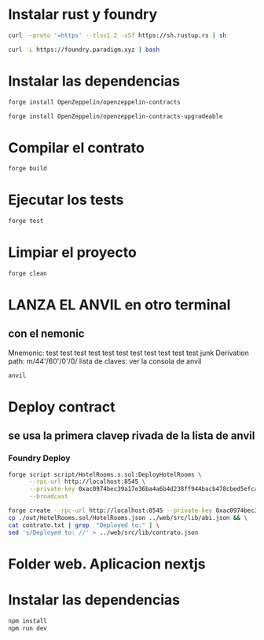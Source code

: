 
# Instalar rust y foundry

```bash
curl --proto '=https' --tlsv1.2 -sSf https://sh.rustup.rs | sh
```

```bash
curl -L https://foundry.paradigm.xyz | bash
```

# Instalar las dependencias
```bash
forge install OpenZeppelin/openzeppelin-contracts
```
```bash
forge install OpenZeppelin/openzeppelin-contracts-upgradeable
```

# Compilar el contrato
```bash
forge build

```

# Ejecutar los tests
```bash
forge test
```

# Limpiar el proyecto
```bash
forge clean
```

# LANZA EL ANVIL en otro terminal
## con el nemonic 
Mnemonic:          test test test test test test test test test test test junk
Derivation path:   m/44'/60'/0'/0/
lista de claves: ver la consola de anvil

```bash
anvil
```

# Deploy contract
## se usa la primera clavep rivada de la lista de anvil

### Foundry Deploy
```bash
forge script script/HotelRooms.s.sol:DeployHotelRooms \
      --rpc-url http://localhost:8545 \
      --private-key 0xac0974bec39a17e36ba4a6b4d238ff944bacb478cbed5efcae784d7bf4f2ff80 \
      --broadcast
```

```bash
forge create --rpc-url http://localhost:8545 --private-key 0xac0974bec39a17e36ba4a6b4d238ff944bacb478cbed5efcae784d7bf4f2ff80 src/HotelRooms.sol:HotelRooms > contrato.txt  && \
cp ./out/HotelRooms.sol/HotelRooms.json ../web/src/lib/abi.json && \
cat contrato.txt | grep  "Deployed to:" | \
sed 's/Deployed to: //' > ../web/src/lib/contrato.json
```

# Folder web. Aplicacion nextjs

# Instalar las dependencias
```bash
npm install
npm run dev
```
